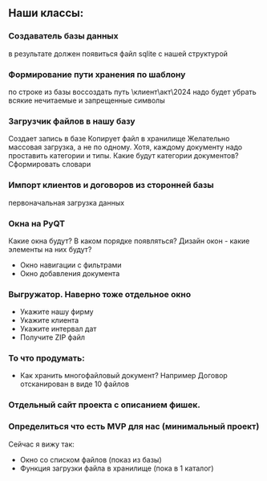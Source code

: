 ## Наши классы:

### Создаватель базы данных

в результате должен появиться файл sqlite с нашей структурой

### Формирование пути хранения по шаблону
по строке из базы воссоздать путь \клиент\акт\2024
надо будет убрать всякие нечитаемые и запрещенные символы

### Загрузчик файлов в нашу базу
Создает запись в базе
Копирует файл в хранилище
Желательно массовая загрузка, а не по одному. Хотя, каждому документу надо проставить категории и типы.
Какие будут категории документов? Сформировать словари

### Импорт клиентов и договоров из сторонней базы
первоначальная загрузка данных

### Окна на PyQT

Какие окна будут?
В каком порядке появляться?
Дизайн окон - какие элементы на них будут?

- Окно навигации с фильтрами
- Окно добавления документа

### Выгружатор. Наверно тоже отдельное окно
- Укажите нашу фирму
- Укажите клиента
- Укажите интервал дат
- Получите ZIP файл

### То что продумать: 
- Как хранить многофайловый документ? Например Договор отсканирован в виде 10 файлов

### Отдельный сайт проекта с описанием фишек.

### Определиться что есть MVP для нас (минимальный проект)
Сейчас я вижу так:
- Окно со списком файлов (показ из базы)
- Функция загрузки файла в хранилище (пока в 1 каталог)

